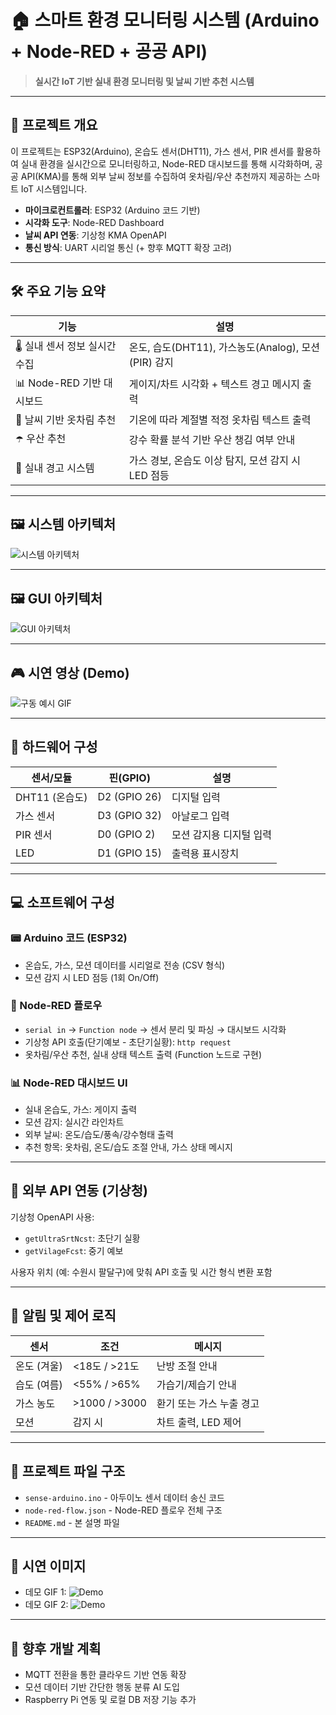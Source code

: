 # 🏠 스마트 환경 모니터링 시스템 (Arduino + Node-RED + 공공 API)

> **실시간 IoT 기반 실내 환경 모니터링 및 날씨 기반 추천 시스템**

---

## 📌 프로젝트 개요

이 프로젝트는 ESP32(Arduino), 온습도 센서(DHT11), 가스 센서, PIR 센서를 활용하여 실내 환경을 실시간으로 모니터링하고, Node-RED 대시보드를 통해 시각화하며, 공공 API(KMA)를 통해 외부 날씨 정보를 수집하여 옷차림/우산 추천까지 제공하는 스마트 IoT 시스템입니다.

* **마이크로컨트롤러**: ESP32 (Arduino 코드 기반)
* **시각화 도구**: Node-RED Dashboard
* **날씨 API 연동**: 기상청 KMA OpenAPI
* **통신 방식**: UART 시리얼 통신 (+ 향후 MQTT 확장 고려)

---

## 🛠️ 주요 기능 요약

| 기능                  | 설명                                      |
| ------------------- | --------------------------------------- |
| 🌡️ 실내 센서 정보 실시간 수집 | 온도, 습도(DHT11), 가스농도(Analog), 모션(PIR) 감지 |
| 📊 Node-RED 기반 대시보드 | 게이지/차트 시각화 + 텍스트 경고 메시지 출력              |
| 🧥 날씨 기반 옷차림 추천     | 기온에 따라 계절별 적정 옷차림 텍스트 출력                |
| ☂️ 우산 추천            | 강수 확률 분석 기반 우산 챙김 여부 안내                 |
| 🚨 실내 경고 시스템        | 가스 경보, 온습도 이상 탐지, 모션 감지 시 LED 점등        |

---

## 🖼️ 시스템 아키텍처

![시스템 아키텍처](https://i.ibb.co/bj5SKfsk/system-architecture.png)

---

## 🖼️ GUI 아키텍처

![GUI 아키텍처](https://i.ibb.co/XkG6SnJn/nodered-architecture.png)

---


## 🎮 시연 영상 (Demo)

![구동 예시 GIF](https://your-link.com/demo.gif)

---

## 🔌 하드웨어 구성

| 센서/모듈       | 핀(GPIO)      | 설명            |
| ----------- | ------------ | ------------- |
| DHT11 (온습도) | D2 (GPIO 26) | 디지털 입력        |
| 가스 센서       | D3 (GPIO 32) | 아날로그 입력       |
| PIR 센서      | D0 (GPIO 2)  | 모션 감지용 디지털 입력 |
| LED         | D1 (GPIO 15) | 출력용 표시장치      |

---

## 💻 소프트웨어 구성

### 📟 Arduino 코드 (ESP32)

* 온습도, 가스, 모션 데이터를 시리얼로 전송 (CSV 형식)
* 모션 감지 시 LED 점등 (1회 On/Off)

### 🔄 Node-RED 플로우

* `serial in` → `Function node` → 센서 분리 및 파싱 → 대시보드 시각화
* 기상청 API 호출(단기예보 - 초단기실황): `http request`
* 옷차림/우산 추천, 실내 상태 텍스트 출력 (Function 노드로 구현)

### 📊 Node-RED 대시보드 UI

* 실내 온습도, 가스: 게이지 출력
* 모션 감지: 실시간 라인차트
* 외부 날씨: 온도/습도/풍속/강수형태 출력
* 추천 항목: 옷차림, 온도/습도 조절 안내, 가스 상태 메시지

---

## 🔗 외부 API 연동 (기상청)

기상청 OpenAPI 사용:

* `getUltraSrtNcst`: 초단기 실황
* `getVilageFcst`: 중기 예보

사용자 위치 (예: 수원시 팔달구)에 맞춰 API 호출 및 시간 형식 변환 포함

---

## 🚨 알림 및 제어 로직

| 센서      | 조건            | 메시지            |
| ------- | ------------- | -------------- |
| 온도 (겨울) | <18도 / >21도   | 난방 조절 안내       |
| 습도 (여름) | <55% / >65%   | 가습기/제습기 안내     |
| 가스 농도   | >1000 / >3000 | 환기 또는 가스 누출 경고 |
| 모션      | 감지 시          | 차트 출력, LED 제어  |

---

## 📁 프로젝트 파일 구조

* `sense-arduino.ino` - 아두이노 센서 데이터 송신 코드
* `node-red-flow.json` - Node-RED 플로우 전체 구조
* `README.md` - 본 설명 파일

---

## 📸 시연 이미지

* 데모 GIF 1: ![Demo](./gifs/1.gif)
* 데모 GIF 2: ![Demo](./gifs/2.gif)


---

## 🧩 향후 개발 계획

* MQTT 전환을 통한 클라우드 기반 연동 확장
* 모션 데이터 기반 간단한 행동 분류 AI 도입
* Raspberry Pi 연동 및 로컬 DB 저장 기능 추가
